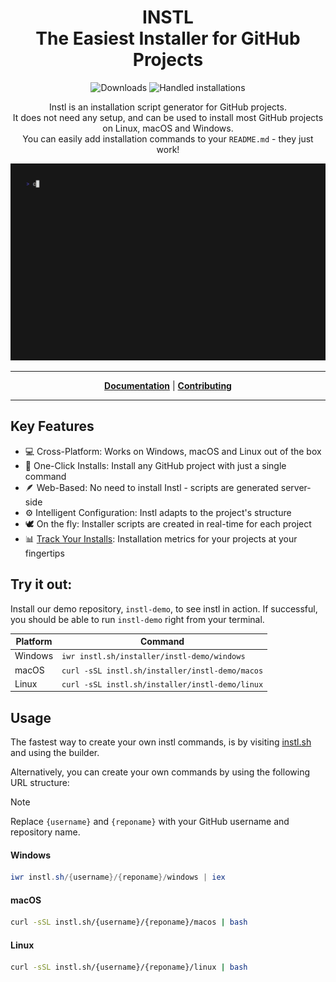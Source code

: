 <h1 align="center">INSTL <br> The Easiest Installer for GitHub Projects</sup></h1>

<p align="center">

<a style="text-decoration: none" href="https://github.com/installer/instl/releases">
<img src="https://img.shields.io/badge/platform-windows%20%7C%20macos%20%7C%20linux-informational?style=for-the-badge" alt="Downloads">
</a>

<a style="text-decoration: none" href="https://instl.sh/stats">
<img src="https://img.shields.io/endpoint?url=https://instl.sh/api/v1/badge/shields.io/stats/total&style=for-the-badge" alt="Handled installations">
</a>

</p>

<p align="center">
Instl is an installation script generator for GitHub projects. <br/>
It does not need any setup, and can be used to install most GitHub projects on Linux, macOS and Windows. <br/>
You can easily add installation commands to your <code>README.md</code> - they just work!
</p>

<p align="center">
<img width="900" src="https://raw.githubusercontent.com/installer/instl/main/demo.gif" alt="Instl Demo">
</p>

----

<p align="center">
<strong><a href="https://docs.instl.sh">Documentation</a></strong>
|
<strong><a href="https://docs.instl.sh/contributing/writing-code">Contributing</a></strong>
</p>

----

## Key Features

- 💻 Cross-Platform: Works on Windows, macOS and Linux out of the box
- 🧸 One-Click Installs: Install any GitHub project with just a single command
- 🪶 Web-Based: No need to install Instl - scripts are generated server-side
- ⚙️ Intelligent Configuration: Instl adapts to the project's structure
- 🕊️ On the fly: Installer scripts are created in real-time for each project
- 📊 [Track Your Installs](https://instl.sh/stats): Installation metrics for your projects at your fingertips

## Try it out:

Install our demo repository, `instl-demo`, to see instl in action. If successful, you should be able to run `instl-demo` right from your terminal.

| Platform | Command                                                    |
| -------- |------------------------------------------------------------|
| Windows  | <code>iwr instl.sh/installer/instl-demo/windows</code>     | iex |
| macOS    | <code>curl -sSL instl.sh/installer/instl-demo/macos</code> | bash |
| Linux    | <code>curl -sSL instl.sh/installer/instl-demo/linux</code> | bash |


## Usage

The fastest way to create your own instl commands, is by visiting [instl.sh](https://instl.sh) and using the builder.

Alternatively, you can create your own commands by using the following URL structure:

> [!NOTE]
> Replace `{username}` and `{reponame}` with your GitHub username and repository name.


#### Windows

```powershell
iwr instl.sh/{username}/{reponame}/windows | iex
```

#### macOS

```bash
curl -sSL instl.sh/{username}/{reponame}/macos | bash
```

#### Linux

```bash
curl -sSL instl.sh/{username}/{reponame}/linux | bash
```
